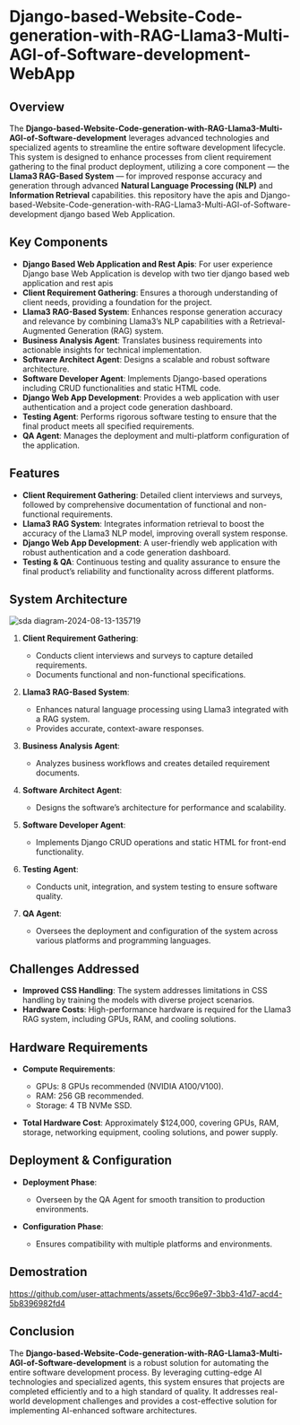 # Django-based-Website-Code-generation-with-RAG-Llama3-Multi-AGI-of-Software-development-WebApp

## Overview

The **Django-based-Website-Code-generation-with-RAG-Llama3-Multi-AGI-of-Software-development** leverages advanced technologies and specialized agents to streamline the entire software development lifecycle. This system is designed to enhance processes from client requirement gathering to the final product deployment, utilizing a core component — the **Llama3 RAG-Based System** — for improved response accuracy and generation through advanced **Natural Language Processing (NLP)** and **Information Retrieval** capabilities. this repository have the apis and Django-based-Website-Code-generation-with-RAG-Llama3-Multi-AGI-of-Software-development django based Web Application.

## Key Components
- **Django Based Web Application and Rest Apis**: For user experience Django base Web Application is develop with two tier django based web application and rest apis
- **Client Requirement Gathering**: Ensures a thorough understanding of client needs, providing a foundation for the project.
- **Llama3 RAG-Based System**: Enhances response generation accuracy and relevance by combining Llama3’s NLP capabilities with a Retrieval-Augmented Generation (RAG) system.
- **Business Analysis Agent**: Translates business requirements into actionable insights for technical implementation.
- **Software Architect Agent**: Designs a scalable and robust software architecture.
- **Software Developer Agent**: Implements Django-based operations including CRUD functionalities and static HTML code.
- **Django Web App Development**: Provides a web application with user authentication and a project code generation dashboard.
- **Testing Agent**: Performs rigorous software testing to ensure that the final product meets all specified requirements.
- **QA Agent**: Manages the deployment and multi-platform configuration of the application.

## Features

- **Client Requirement Gathering**: Detailed client interviews and surveys, followed by comprehensive documentation of functional and non-functional requirements.
- **Llama3 RAG System**: Integrates information retrieval to boost the accuracy of the Llama3 NLP model, improving overall system response.
- **Django Web App Development**: A user-friendly web application with robust authentication and a code generation dashboard.
- **Testing & QA**: Continuous testing and quality assurance to ensure the final product’s reliability and functionality across different platforms.

## System Architecture
![sda diagram-2024-08-13-135719](https://github.com/user-attachments/assets/5692e05b-8409-4c7a-b62b-851ae608a509)
1. **Client Requirement Gathering**:
   - Conducts client interviews and surveys to capture detailed requirements.
   - Documents functional and non-functional specifications.

2. **Llama3 RAG-Based System**:
   - Enhances natural language processing using Llama3 integrated with a RAG system.
   - Provides accurate, context-aware responses.


3. **Business Analysis Agent**:
   - Analyzes business workflows and creates detailed requirement documents.

4. **Software Architect Agent**:
   - Designs the software’s architecture for performance and scalability.

5. **Software Developer Agent**:
   - Implements Django CRUD operations and static HTML for front-end functionality.

6. **Testing Agent**:
   - Conducts unit, integration, and system testing to ensure software quality.

7. **QA Agent**:
   - Oversees the deployment and configuration of the system across various platforms and programming languages.

## Challenges Addressed

- **Improved CSS Handling**: The system addresses limitations in CSS handling by training the models with diverse project scenarios.
- **Hardware Costs**: High-performance hardware is required for the Llama3 RAG system, including GPUs, RAM, and cooling solutions.

## Hardware Requirements

- **Compute Requirements**:
   - GPUs: 8 GPUs recommended (NVIDIA A100/V100).
   - RAM: 256 GB recommended.
   - Storage: 4 TB NVMe SSD.

- **Total Hardware Cost**: Approximately $124,000, covering GPUs, RAM, storage, networking equipment, cooling solutions, and power supply.

## Deployment & Configuration

- **Deployment Phase**:
   - Overseen by the QA Agent for smooth transition to production environments.

- **Configuration Phase**:
   - Ensures compatibility with multiple platforms and environments.
## Demostration





https://github.com/user-attachments/assets/6cc96e97-3bb3-41d7-acd4-5b8396982fd4


## Conclusion

The **Django-based-Website-Code-generation-with-RAG-Llama3-Multi-AGI-of-Software-development** is a robust solution for automating the entire software development process. By leveraging cutting-edge AI technologies and specialized agents, this system ensures that projects are completed efficiently and to a high standard of quality. It addresses real-world development challenges and provides a cost-effective solution for implementing AI-enhanced software architectures.
